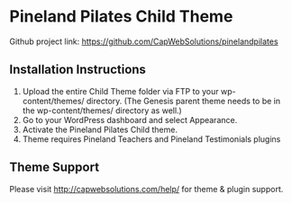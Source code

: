 # Pineland Pilates Child Theme

Github project link: https://github.com/CapWebSolutions/pinelandpilates


## Installation Instructions

1. Upload the entire Child Theme folder via FTP to your wp-content/themes/ directory. (The Genesis parent theme needs to be in the wp-content/themes/ directory as well.)
2. Go to your WordPress dashboard and select Appearance.
3. Activate the Pineland Pilates Child theme.
4. Theme requires Pineland Teachers and Pineland Testimonials plugins 


## Theme Support

Please visit http://capwebsolutions.com/help/ for theme & plugin support.
